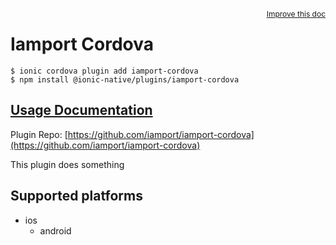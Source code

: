 <a style="float:right;font-size:12px;" href="http://github.com/danielsogl/awesome-cordova-plugins/edit/master/src/@awesome-cordova-plugins/plugins/iamport-cordova/index.ts#L60">
  Improve this doc
</a>

# Iamport Cordova

```
$ ionic cordova plugin add iamport-cordova
$ npm install @ionic-native/plugins/iamport-cordova
```

## [Usage Documentation](https://ionicframework.com/docs/native/iamport-cordova/)

Plugin Repo: [https://github.com/iamport/iamport-cordova](https://github.com/iamport/iamport-cordova)

This plugin does something

## Supported platforms

- ios
  - android
